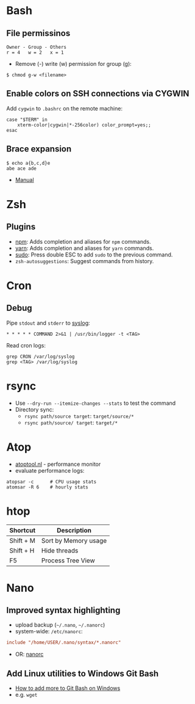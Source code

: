 # Bash

## File permissinos

```
Owner - Group - Others
r = 4   w = 2   x = 1
```

- Remove (-) write (w) permission for group (g):

```
$ chmod g-w <filename>
```

## Enable colors on SSH connections via CYGWIN

Add `cygwin` to `.bashrc` on the remote machine:

```
case "$TERM" in
    xterm-color|cygwin|*-256color) color_prompt=yes;;
esac
```

## Brace expansion

```
$ echo a{b,c,d}e
abe ace ade
```

- [Manual](https://www.gnu.org/software/bash/manual/html_node/Brace-Expansion.html)

# Zsh

## Plugins

- [npm](https://github.com/ohmyzsh/ohmyzsh/tree/master/plugins/npm): Adds completion and aliases for `npm` commands.
- [yarn](https://github.com/ohmyzsh/ohmyzsh/tree/master/plugins/yarn): Adds completion and aliases for `yarn` commands.
- [sudo](https://github.com/ohmyzsh/ohmyzsh/tree/master/plugins/sudo): Press double ESC to add `sudo` to the previous command.
- `zsh-autosuggestions`: Suggest commands from history.

# Cron

## Debug

Pipe `stdout` and `stderr` to [syslog](https://serverfault.com/questions/137468/better-logging-for-cronjobs-send-cron-output-to-syslog):

```
* * * * * COMMAND 2>&1 | /usr/bin/logger -t <TAG>
```

Read cron logs:

```
grep CRON /var/log/syslog
grep <TAG> /var/log/syslog
```

# rsync

- Use `--dry-run --itemize-changes --stats` to test the command
- Directory sync:
  - `rsync path/source target`: `target/source/*`
  - `rsync path/source/ target`: `target/*`


# Atop

- [atoptool.nl](https://www.atoptool.nl/) - performance monitor
- evaluate performance logs:

```
atopsar -c      # CPU usage stats
atomsar -R 6    # hourly stats
```

# htop

| Shortcut              | Description            |
| --------------------- | ---------------------- |
| Shift + M             | Sort by Memory usage   |
| Shift + H             | Hide threads           |
| F5                    | Process Tree View      |

# Nano

## Improved syntax highlighting

- upload backup (`~/.nano`, `~/.nanorc`)
- system-wide: `/etc/nanorc`:

```ini
include "/home/USER/.nano/syntax/*.nanorc"
```

- OR: [nanorc](https://github.com/scopatz/nanorc)

## Add Linux utilities to Windows Git Bash

- [How to add more to Git Bash on Windows](https://gist.github.com/evanwill/0207876c3243bbb6863e65ec5dc3f058)
- e.g. `wget`
